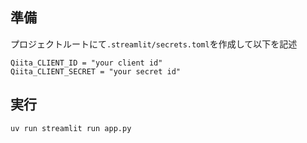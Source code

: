 ## 準備

プロジェクトルートにて`.streamlit/secrets.toml`を作成して以下を記述

```
Qiita_CLIENT_ID = "your client id"
Qiita_CLIENT_SECRET = "your secret id"

```


## 実行
```
uv run streamlit run app.py
```
